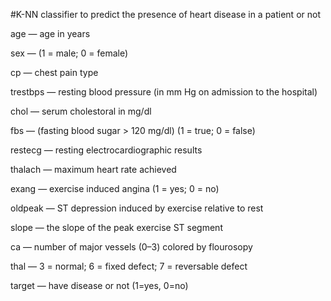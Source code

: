 #K-NN classifier to predict the presence of heart disease in a patient or not

age — age in years

sex — (1 = male; 0 = female)

cp — chest pain type

trestbps — resting blood pressure (in mm Hg on admission to the hospital)

chol — serum cholestoral in mg/dl

fbs — (fasting blood sugar > 120 mg/dl) (1 = true; 0 = false)

restecg — resting electrocardiographic results

thalach — maximum heart rate achieved

exang — exercise induced angina (1 = yes; 0 = no)

oldpeak — ST depression induced by exercise relative to rest

slope — the slope of the peak exercise ST segment

ca — number of major vessels (0–3) colored by flourosopy

thal — 3 = normal; 6 = fixed defect; 7 = reversable defect

target — have disease or not (1=yes, 0=no)

